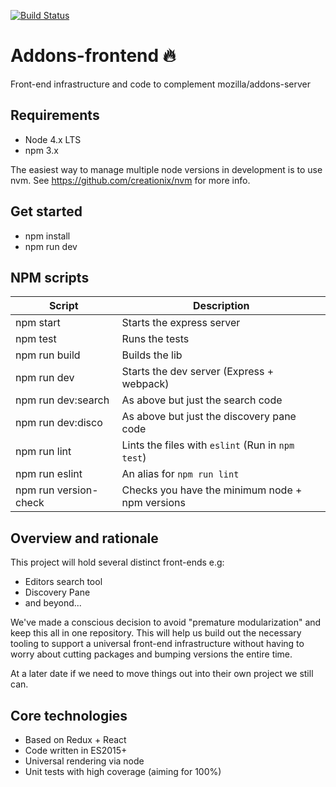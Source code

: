 
[![Build Status](https://travis-ci.org/mozilla/addons-frontend.svg?branch=master)](https://travis-ci.org/mozilla/addons-frontend)

# Addons-frontend 🔥

Front-end infrastructure and code to complement mozilla/addons-server

## Requirements

* Node 4.x LTS
* npm 3.x

The easiest way to manage multiple node versions in development is to use
nvm. See https://github.com/creationix/nvm for more info.

## Get started

* npm install
* npm run dev


## NPM scripts

| Script                 | Description                                       |
|------------------------|---------------------------------------------------|
| npm start              |  Starts the express server                        |
| npm test               |  Runs the tests                                   |
| npm run build          |  Builds the lib                                   |
| npm run dev            |  Starts the dev server (Express + webpack)        |
| npm run dev:search     |  As above but just the search code                |
| npm run dev:disco      |  As above but just the discovery pane code        |
| npm run lint           |  Lints the files with `eslint` (Run in `npm test`)|
| npm run eslint         |  An alias for `npm run lint`                      |
| npm run version-check  |  Checks you have the minimum node + npm versions  |

## Overview and rationale

This project will hold several distinct front-ends e.g:

* Editors search tool
* Discovery Pane
* and beyond...

We've made a conscious decision to avoid "premature modularization" and
keep this all in one repository. This will help us build out the necessary
tooling to support a universal front-end infrastructure without having to
worry about cutting packages and bumping versions the entire time.

At a later date if we need to move things out into their own project we
still can.

## Core technologies

* Based on Redux + React
* Code written in ES2015+
* Universal rendering via node
* Unit tests with high coverage (aiming for 100%)
